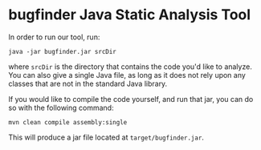# bugfinder Java Static Analysis Tool

In order to run our tool, run:

`java -jar bugfinder.jar srcDir`

where `srcDir` is the directory that contains the code you'd like to analyze.
You can also give a single Java file, as long as it does not rely upon any classes that
are not in the standard Java library.

If you would like to compile the code yourself, and run that jar, you can do so with
the following command:

`mvn clean compile assembly:single`

This will produce a jar file located at `target/bugfinder.jar`.
